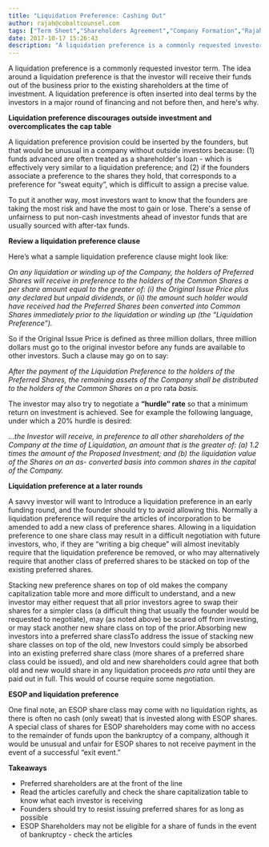 ```yaml
---
title: "Liquidation Preference: Cashing Out"
author: rajah@cobaltcounsel.com
tags: ["Term Sheet","Shareholders Agreement","Company Formation","Rajah","Articles of Incorporation","Canada (ON)","Canada (General)"]
date: 2017-10-17 15:26:43
description: "A liquidation preference is a commonly requested investor term. The idea around a liquidation preference is that the investor will receive their funds out of the business prior to the existing shareho..."
---
```


A liquidation preference is a commonly requested investor term. The idea around a liquidation preference is that the investor will receive their funds out of the business prior to the existing shareholders at the time of investment.  A liquidation preference is often inserted into deal terms by the investors in a major round of financing and not before then, and here's why.

**Liquidation preference discourages outside investment and overcomplicates the cap table**

A liquidation preference provision could be inserted by the founders, but that would be unusual in a company without outside investors because: (1) funds advanced are often treated as a shareholder's loan - which is effectively very similar to a liquidation preference; and (2) if the founders associate a preference to the shares they hold, that corresponds to a preference for “sweat equity”, which is difficult to assign a precise value.

To put it another way, most investors want to know that the founders are taking the most risk and have the most to gain or lose.  There's a sense of unfairness to put non-cash investments ahead of investor funds that are usually sourced with after-tax funds.

**Review a liquidation preference clause**

Here’s what a sample liquidation preference clause might look like:

 

*On any liquidation or winding up of the Company, the holders of Preferred Shares will receive in  preference to the holders of the Common Shares a per share amount equal to the greater of: (i) the Original Issue Price plus any declared but unpaid dividends, or (ii) the amount such holder would have received had the Preferred Shares been converted into Common Shares immediately prior to the liquidation or winding up (the “Liquidation Preference”).*

 

So if the Original Issue Price is defined as three million dollars, three million dollars must go to the original investor before any funds are available to other investors.  Such a clause may go on to say:

*After the payment of the Liquidation Preference to the holders of the Preferred Shares, the remaining assets of the Company shall be distributed to the holders of the Common Shares on a* pro rata *basis.*

 

The investor may also try to negotiate a **“hurdle” rate** so that a minimum return on investment is achieved.  See for example the following language, under which a 20% hurdle is desired:

*...the Investor will receive, in preference to all other shareholders of the Company at the time of Liquidation, an amount that is the greater of: (a) 1.2 times the amount of the Proposed Investment; and (b) the liquidation value of the Shares on an as- converted basis into common shares in the capital of the Company.*

 

**Liquidation preference at a later rounds**

A savvy investor will want to Introduce a liquidation preference in an early funding round, and the founder should try to avoid allowing this.  Normally a liquidation preference will require the articles of incorporation to be amended to add a new class of preference shares.   Allowing in a liquidation preference to one share class may result in a difficult negotiation with future investors, who, if they are “writing a big cheque” will almost inevitably require that the liquidation preference be removed, or who may alternatively require that another class of preferred shares to be stacked on top of the existing preferred shares.

Stacking new preference shares on top of old makes the company capitalization table more and more difficult to understand, and a new investor may either request that all prior investors agree to swap their shares for a simpler class (a difficult thing that usually the founder would be requested to negotiate), may (as noted above) be scared off from investing, or may stack another new share class on top of the prior.Absorbing new investors into a preferred share classTo address the issue of stacking new share classes on top of the old, new Investors could simply be absorbed into an existing preferred share class (more shares of a preferred share class could be issued), and old and new shareholders could agree that both old and new would share in any liquidation proceeds *pro rata* until they are paid out in full.  This would of course require some negotiation.

**ESOP and liquidation preference** 

One final note, an ESOP share class may come with no liquidation rights, as there is often no cash (only sweat) that is invested along with ESOP shares.  A special class of shares for ESOP shareholders may come with no access to the remainder of funds upon the bankruptcy of a company, although it would be unusual and unfair for ESOP shares to not receive payment in the event of a successful “exit event.”

**Takeaways**
- Preferred shareholders are at the front of the line
- Read the articles carefully and check the share capitalization table to know what each investor is receiving
- Founders should try to resist issuing preferred shares for as long as possible
- ESOP Shareholders may not be eligible for a share of funds in the event of bankruptcy - check the articles

 
